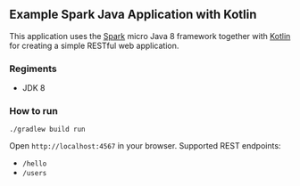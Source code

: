 ## Example Spark Java Application with Kotlin

This application uses the [Spark](http://sparkjava.com/) micro Java 8 framework together with [Kotlin](https://kotlinlang.org/) for creating a simple RESTful web application.

### Regiments
- JDK 8

### How to run

```
./gradlew build run
```

Open `http://localhost:4567` in your browser. Supported REST endpoints:
- `/hello`
- `/users`
